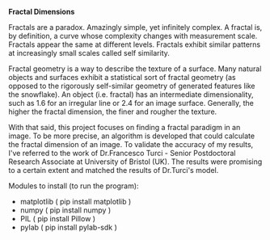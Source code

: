 **Fractal Dimensions**

Fractals are a paradox. Amazingly simple, yet infinitely complex. A fractal is, by definition, a curve whose complexity changes with measurement scale. Fractals appear the same at different levels. Fractals exhibit similar patterns at increasingly small scales called self similarity.

Fractal geometry is a way to describe the texture of a surface. Many natural objects and surfaces exhibit a statistical sort of fractal geometry (as opposed to the rigorously self-similar geometry of generated features like the snowflake). An object (i.e. fractal) has an intermediate dimensionality, such as 1.6 for an irregular line or 2.4 for an image surface. Generally, the higher the fractal dimension, the finer and rougher the texture.

With that said, this project focuses on finding a fractal paradigm in an image. To be more precise, an algorithm is developed that could calculate the fractal dimension of an image. To validate the accuracy of my results, I've referred to the work of Dr.Francesco Turci - Senior Postdoctoral Research Associate at University of Bristol (UK). The results were promising to a certain extent and matched the results of Dr.Turci's model.

Modules to install (to run the program):

- matplotlib ( pip install matplotlib )
- numpy ( pip install numpy )
- PIL ( pip install Pillow )
- pylab ( pip install pylab-sdk )
